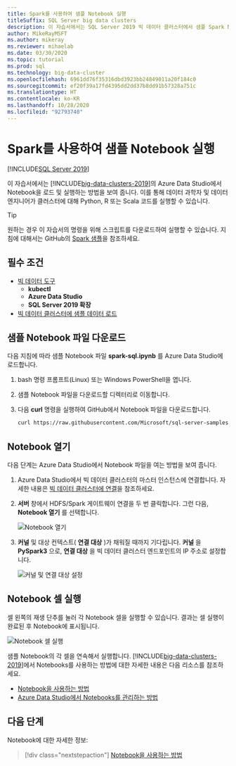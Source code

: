 ```yaml
---
title: Spark를 사용하여 샘플 Notebook 실행
titleSuffix: SQL Server big data clusters
description: 이 자습서에서는 SQL Server 2019 빅 데이터 클러스터에서 샘플 Spark Notebook을 로드하고 실행하는 방법을 보여줍니다.
author: MikeRayMSFT
ms.author: mikeray
ms.reviewer: mihaelab
ms.date: 03/30/2020
ms.topic: tutorial
ms.prod: sql
ms.technology: big-data-cluster
ms.openlocfilehash: 6961dd76f35316dbd3923bb24849011a20f184c0
ms.sourcegitcommit: ef20f39a17fd4395dd2dd37b8dd91b57328a751c
ms.translationtype: HT
ms.contentlocale: ko-KR
ms.lasthandoff: 10/28/2020
ms.locfileid: "92793740"
---
```

# <a name="run-a-sample-notebook-using-spark"></a>Spark를 사용하여 샘플 Notebook 실행

[!INCLUDE[SQL Server 2019](../includes/applies-to-version/sqlserver2019.md)]

이 자습서에서는 [!INCLUDE[big-data-clusters-2019](../includes/ssbigdataclusters-ver15.md)]의 Azure Data Studio에서 Notebook을 로드 및 실행하는 방법을 보여 줍니다. 이를 통해 데이터 과학자 및 데이터 엔지니어가 클러스터에 대해 Python, R 또는 Scala 코드를 실행할 수 있습니다.

> [!TIP]
> 원하는 경우 이 자습서의 명령을 위해 스크립트를 다운로드하여 실행할 수 있습니다. 지침에 대해서는 GitHub의 [Spark 샘플](https://github.com/Microsoft/sql-server-samples/tree/master/samples/features/sql-big-data-cluster/spark)을 참조하세요.

## <a name="prerequisites"></a><a id="prereqs"></a> 필수 조건

- [빅 데이터 도구](deploy-big-data-tools.md)
   - **kubectl**
   - **Azure Data Studio**
   - **SQL Server 2019 확장**
- [빅 데이터 클러스터에 샘플 데이터 로드](tutorial-load-sample-data.md)

## <a name="download-the-sample-notebook-file"></a>샘플 Notebook 파일 다운로드

다음 지침에 따라 샘플 Notebook 파일 **spark-sql.ipynb** 를 Azure Data Studio에 로드합니다.

1. bash 명령 프롬프트(Linux) 또는 Windows PowerShell을 엽니다.

1. 샘플 Notebook 파일을 다운로드할 디렉터리로 이동합니다.

1. 다음 **curl** 명령을 실행하여 GitHub에서 Notebook 파일을 다운로드합니다.

   ```bash
   curl https://raw.githubusercontent.com/Microsoft/sql-server-samples/master/samples/features/sql-big-data-cluster/spark/data-loading/transform-csv-files.ipynb -o transform-csv-files.ipynb
   ```

## <a name="open-the-notebook"></a>Notebook 열기

다음 단계는 Azure Data Studio에서 Notebook 파일을 여는 방법을 보여 줍니다.

1. Azure Data Studio에서 빅 데이터 클러스터의 마스터 인스턴스에 연결합니다. 자세한 내용은 [빅 데이터 클러스터에 연결](connect-to-big-data-cluster.md)을 참조하세요.

1. **서버** 창에서 HDFS/Spark 게이트웨이 연결을 두 번 클릭합니다. 그런 다음, **Notebook 열기** 를 선택합니다.

   ![Notebook 열기](media/notebook-tutorial-spark/azure-data-studio-open-notebook.png)

1. **커널** 및 대상 컨텍스트( **연결 대상** )가 채워질 때까지 기다립니다. **커널** 을 **PySpark3** 으로, **연결 대상** 을 빅 데이터 클러스터 엔드포인트의 IP 주소로 설정합니다.

   ![커널 및 연결 대상 설정](media/notebook-tutorial-spark/set-kernel-and-attach-to.png)

## <a name="run-the-notebook-cells"></a>Notebook 셀 실행

셀 왼쪽의 재생 단추를 눌러 각 Notebook 셀을 실행할 수 있습니다. 결과는 셀 실행이 완료된 후 Notebook에 표시됩니다.

![Notebook 셀 실행](media/notebook-tutorial-spark/run-notebook-cell.png)

샘플 Notebook의 각 셀을 연속해서 실행합니다. [!INCLUDE[big-data-clusters-2019](../includes/ssbigdataclusters-ss-nover.md)]에서 Notebooks를 사용하는 방법에 대한 자세한 내용은 다음 리소스를 참조하세요.

- [Notebook을 사용하는 방법](../azure-data-studio/notebooks/notebooks-guidance.md)
- [Azure Data Studio에서 Notebooks를 관리하는 방법](notebooks-manage-bdc.md)

## <a name="next-steps"></a>다음 단계

Notebook에 대한 자세한 정보:
> [!div class="nextstepaction"]
> [Notebook을 사용하는 방법](../azure-data-studio/notebooks/notebooks-guidance.md)
